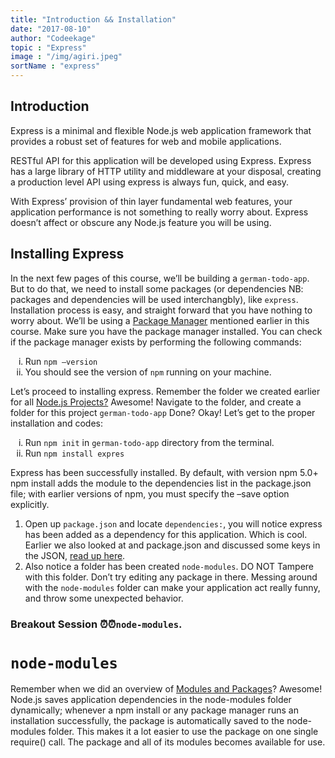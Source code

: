 ```yaml
---
title: "Introduction && Installation"
date: "2017-08-10"
author: "Codeekage"
topic : "Express"
image : "/img/agiri.jpeg"
sortName : "express"
---
```

<div id="express-introduction">
                        <h2 id="express"><i class="fa fa-link"></i>Introduction</h2>
                        <p>Express is a minimal and flexible Node.js web application framework that provides a robust
                            set of features for web and mobile applications.
                        </p>
                        <p>
                            RESTful API for this application will be developed using Express. Express has a large
                            library of HTTP utility and middleware at your disposal, creating a production level API
                            using express is always fun, quick, and easy.
                        </p>
                        <p>
                            With Express’ provision of thin layer fundamental web features, your application
                            performance is not something to really worry about. Express doesn’t affect or obscure any
                            Node.js feature you will be using.
                        </p>
                    </div>
                    <div id="express-installation">
                        <h2><i class="fa fa-link"></i> Installing Express</h2>
                        <p>
                            In the next few pages of this course, we’ll be building a <code>german-todo-app</code>. But
                            to do that,
                            we need to install some packages (or dependencies NB: packages and dependencies will be
                            used interchangbly), like <code>express</code>. Installation process is easy,
                            and straight
                            forward that you have nothing to worry about. We’ll be using a <a href="#npm-installation">Package
                                Manager</a> mentioned earlier in this course. Make sure you have the package manager
                            installed. You can check if the package manager exists by performing the following
                            commands:
                        </p>
                        <ol type="i">
                            <li>Run <code>npm –version</code></li>
                            <li>You should see the version of <code>npm</code> running on your machine. </li>
                        </ol>
                        <p>
                            Let’s proceed to installing express. Remember the folder we created earlier for all <a href="#node-projects">Node.js
                                Projects?</a>
                            Awesome! Navigate to the folder, and create a folder for this project <code>german-todo-app</code>
                            Done? Okay! Let’s get to the proper installation and codes:
                        </p>
                        <ol type="i">
                            <li>Run <code>npm init</code> in <code>german-todo-app</code> directory from the terminal.</li>
                            <li>Run <code>npm install expres</code></li>
                        </ol>
                        <p>
                            Express has been successfully installed. By default, with version npm 5.0+ npm
                            install adds the module to the dependencies list in the package.json file; with earlier
                            versions of npm, you must specify the –save option explicitly.
                        </p>
                        <ol>
                            <li>Open up <code>package.json</code> and locate <code>dependencies:</code>, you will
                                notice express has
                                been added as a dependency for this application. Which is cool. Earlier we also looked
                                at
                                and package.json and discussed some keys in the JSON, <a href="#package-json">read up
                                    here</a>. </li>

<li>
                                Also notice a folder has been created <code>node-modules</code>. DO NOT Tampere with
                                this folder.
                                Don’t try editing any package in there. Messing around with the <code>node-modules</code>
                                folder can
                                make your application act really funny, and throw some unexpected behavior.
                            </li>
                        </ol>
                        <h3>Breakout Session ⏰⏰<code>node-modules</code>. </h3>
                                            <div id="node-modules">
                        <h1><i class="fa fa-link"></i> <code>node-modules</code></h1>
                        <p>Remember when we did an overview of <a href="#package-vs-modules">Modules and Packages</a>?
                            Awesome! Node.js saves application
                            dependencies in the node-modules folder dynamically; whenever a npm install or any package
                            manager runs an installation successfully, the package is automatically saved to the
                            node-modules folder. This makes it a lot easier to use the package on one single require()
                            call. The package and all of its modules becomes available for use. </p>
                    </div>
                    </div>